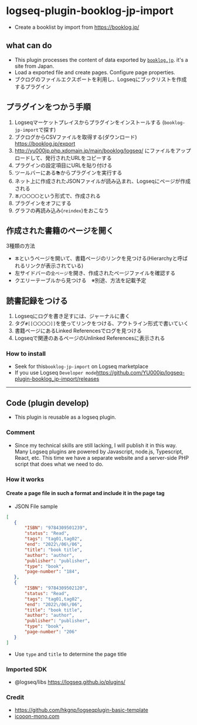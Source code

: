 # logseq-plugin-booklog-jp-import

- Create a booklist by import from <https://booklog.jp/>

## what can  do

- This plugin processes the content of data exported by [`booklog.jp`](https://booklog.jp/). it's a site from Japan.
- Load a exported file and create pages. Configure page properties.
- ブクログのファイルエクスポートを利用し、Logseqにブックリストを作成するプラグイン

## プラグインをつかう手順

1. Logseqマーケットプレイスからプラグインをインストールする (`booklog-jp-import`で探す)
1. ブクログからCSVファイルを取得する(ダウンロード) <https://booklog.jp/export>
1. <http://yu000jp.php.xdomain.jp/main/booklog/logseq/> にファイルをアップロードして、発行されたURLをコピーする
1. プラグインの設定項目にURLを貼り付ける
1. ツールバーにある`📚`からプラグインを実行する
1. ネット上に作成されたJSONファイルが読み込まれ、Logseqにページが作成される
1. `本/〇〇〇〇`という形式で、作成される
1. プラグインをオフにする
1. グラフの再読み込み(`reindex`)をおこなう

## 作成された書籍のページを開く

3種類の方法

- `本`というページを開いて、書籍ページのリンクを見つける(Hierarchyと呼ばれるリンクが表示されている)
- 左サイドバーの`全ページ`を開き、作成されたページファイルを確認する
- クエリーテーブルから見つける　※別途、方法を記載予定

## 読書記録をつける

1. Logseqにログを書き足すには、ジャーナルに書く
1. タグ`#[[〇〇〇〇]]`を使ってリンクをつける、アウトライン形式で書いていく
1. 書籍ページにあるLinked Referencesでログを見つける
1. Logseqで関連のあるページのUnlinked Referencesに表示される

### How to install

- Seek for this`booklog-jp-import` on Logseq marketplace
- If you use Logseq `Developer mode`<https://github.com/YU000jp/logseq-plugin-booklog_jp-import/releases>

---

## Code (plugin develop)

- This plugin is reusable as a logseq plugin.

### Comment

- Since my technical skills are still lacking, I will publish it in this way. Many Logseq plugins are powered by Javascript, node.js, Typescript, React, etc. This time we have a separate website and a server-side PHP script that does what we need to do.

### How it works

#### Create a page file in such a format and include it in the page tag

- JSON File sample

 ```json
 [
    {
        "ISBN": "9784309501239",
        "status": "Read",
        "tags": "tag01,tag02",
        "end": "2022\/06\/06",
        "title": "book title",
        "author": "author",
        "publisher": "publisher",
        "type": "book",
        "page-number": "184",
    },
    {
        "ISBN": "9784309502120",
        "status": "Read",
        "tags": "tag01,tag02",
        "end": "2022\/06\/06",
        "title": "book title",
        "author": "author",
        "publisher": "publisher",
        "type": "book",
        "page-number": "206"
    }
]
```

- Use `type` and `title` to determine the page title

### Imported SDK

- @logseq/libs <https://logseq.github.io/plugins/>

### Credit

- <https://github.com/hkgnp/logseqplugin-basic-template>
- [icooon-mono.com](https://icooon-mono.com/11122-%e3%81%88%e3%82%93%e3%81%b4%e3%81%a4%e4%bb%98%e3%81%8d%e3%81%ae%e3%83%8e%e3%83%bc%e3%83%88%e3%82%a2%e3%82%a4%e3%82%b3%e3%83%b3/)
